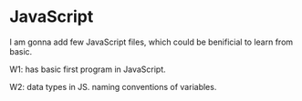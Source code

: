 # JavaScript
I am gonna add few JavaScript files, which could be benificial to learn from basic.


W1: has basic first program in JavaScript.

W2:
    data types in JS.
    naming conventions of variables.

